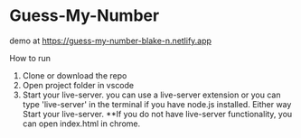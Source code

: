 # Guess-My-Number

demo at https://guess-my-number-blake-n.netlify.app

How to run
1. Clone or download the repo
2. Open project folder in vscode
3. Start your live-server. you can use a live-server extension or you can type 'live-server' in the terminal if you have node.js installed. Either way Start your live-server. **If you do not have live-server functionality, you can open index.html in chrome.


